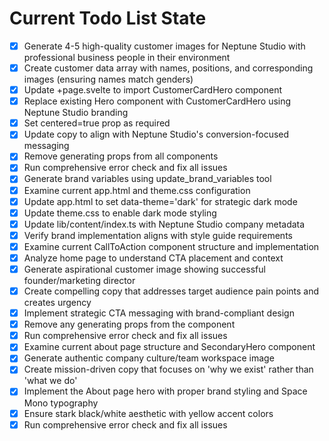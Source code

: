 <!-- DO NOT EDIT - Managed by todo_list tool -->
<!-- Updated: 2025-09-24T18:50:14.224Z -->

# Current Todo List State

- [x] Generate 4-5 high-quality customer images for Neptune Studio with professional business people in their environment
- [x] Create customer data array with names, positions, and corresponding images (ensuring names match genders)
- [x] Update +page.svelte to import CustomerCardHero component
- [x] Replace existing Hero component with CustomerCardHero using Neptune Studio branding
- [x] Set centered=true prop as required
- [x] Update copy to align with Neptune Studio's conversion-focused messaging
- [x] Remove generating props from all components
- [x] Run comprehensive error check and fix all issues
- [x] Generate brand variables using update_brand_variables tool
- [x] Examine current app.html and theme.css configuration
- [x] Update app.html to set data-theme='dark' for strategic dark mode
- [x] Update theme.css to enable dark mode styling
- [x] Update lib/content/index.ts with Neptune Studio company metadata
- [x] Verify brand implementation aligns with style guide requirements
- [x] Examine current CallToAction component structure and implementation
- [x] Analyze home page to understand CTA placement and context
- [x] Generate aspirational customer image showing successful founder/marketing director
- [x] Create compelling copy that addresses target audience pain points and creates urgency
- [x] Implement strategic CTA messaging with brand-compliant design
- [x] Remove any generating props from the component
- [x] Run comprehensive error check and fix all issues
- [x] Examine current about page structure and SecondaryHero component
- [x] Generate authentic company culture/team workspace image
- [x] Create mission-driven copy that focuses on 'why we exist' rather than 'what we do'
- [x] Implement the About page hero with proper brand styling and Space Mono typography
- [x] Ensure stark black/white aesthetic with yellow accent colors
- [x] Run comprehensive error check and fix all issues
